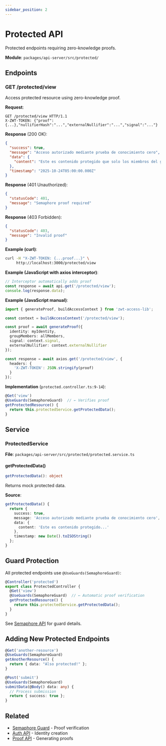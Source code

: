 ```yaml
---
sidebar_position: 2
---
```


# Protected API

Protected endpoints requiring zero-knowledge proofs.

**Module**: `packages/api-server/src/protected/`

## Endpoints

### GET /protected/view

Access protected resource using zero-knowledge proof.

**Request**:
```http
GET /protected/view HTTP/1.1
X-ZWT-TOKEN: {"proof":{...},"nullifierHash":"...","externalNullifier":"...","signal":"..."}
```

**Response** (200 OK):
```json
{
  "success": true,
  "message": "Acceso autorizado mediante prueba de conocimiento cero",
  "data": {
    "content": "Este es contenido protegido que solo los miembros del grupo pueden ver."
  },
  "timestamp": "2025-10-24T05:00:00.000Z"
}
```

**Response** (401 Unauthorized):
```json
{
  "statusCode": 401,
  "message": "Semaphore proof required"
}
```

**Response** (403 Forbidden):
```json
{
  "statusCode": 403,
  "message": "Invalid proof"
}
```

**Example (curl)**:
```bash
curl -H "X-ZWT-TOKEN: {...proof...}" \
     http://localhost:3000/protected/view
```

**Example (JavaScript with axios interceptor)**:
```typescript
// Interceptor automatically adds proof
const response = await api.get('/protected/view');
console.log(response.data);
```

**Example (JavaScript manual)**:
```typescript
import { generateProof, buildAccessContext } from 'zwt-access-lib';

const context = buildAccessContext('/protected/view');

const proof = await generateProof({
  identity: myIdentity,
  groupMembers: allMembers,
  signal: context.signal,
  externalNullifier: context.externalNullifier
});

const response = await axios.get('/protected/view', {
  headers: {
    'X-ZWT-TOKEN': JSON.stringify(proof)
  }
});
```

**Implementation** (`protected.controller.ts:9-14`):
```typescript
@Get('view')
@UseGuards(SemaphoreGuard)  // ← Verifies proof
getProtectedResource() {
  return this.protectedService.getProtectedData();
}
```

## Service

### ProtectedService

**File**: `packages/api-server/src/protected/protected.service.ts`

#### getProtectedData()

```typescript
getProtectedData(): object
```

Returns mock protected data.

**Source**:
```typescript
getProtectedData() {
  return {
    success: true,
    message: 'Acceso autorizado mediante prueba de conocimiento cero',
    data: {
      content: 'Este es contenido protegido...'
    },
    timestamp: new Date().toISOString()
  };
}
```

## Guard Protection

All protected endpoints use `@UseGuards(SemaphoreGuard)`:

```typescript
@Controller('protected')
export class ProtectedController {
  @Get('view')
  @UseGuards(SemaphoreGuard)  // ← Automatic proof verification
  getProtectedResource() {
    return this.protectedService.getProtectedData();
  }
}
```

See [Semaphore API](semaphore) for guard details.

## Adding New Protected Endpoints

```typescript
@Get('another-resource')
@UseGuards(SemaphoreGuard)
getAnotherResource() {
  return { data: "Also protected!" };
}

@Post('submit')
@UseGuards(SemaphoreGuard)
submitData(@Body() data: any) {
  // Process submission
  return { success: true };
}
```

## Related

- [Semaphore Guard](semaphore) - Proof verification
- [Auth API](auth) - Identity creation
- [Proof API](../lib/proof) - Generating proofs
